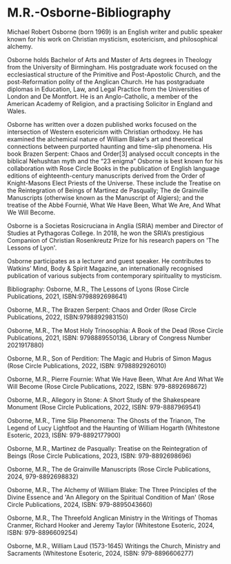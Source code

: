 # M.R.-Osborne-Bibliography

Michael Robert Osborne (born 1969) is an English writer and public speaker known for his work on Christian mysticism, esotericism, and philosophical alchemy.

Osborne holds Bachelor of Arts and Master of Arts degrees in Theology from the University of Birmingham. His postgraduate work focused on the ecclesiastical structure of the Primitive and Post-Apostolic Church, and the post-Reformation polity of the Anglican Church. He has postgraduate diplomas in Education, Law, and Legal Practice from the Universities of London and De Montfort. He is an Anglo-Catholic, a member of the American Academy of Religion, and a practising Solicitor in England and Wales.

Osborne has written over a dozen published works focused on the intersection of Western esotericism with Christian orthodoxy. He has examined the alchemical nature of William Blake's art and theoretical connections between purported haunting and time-slip phenomena. His book Brazen Serpent: Chaos and Order[3] analysed occult concepts in the biblical Nehushtan myth and the “23 enigma”
Osborne is best known for his collaboration with Rose Circle Books in the publication of English language editions of eighteenth-century manuscripts derived from the Order of Knight-Masons Elect Priests of the Universe. These include the Treatise on the Reintegration of Beings of Martinez de Pasqually; The de Grainville Manuscripts (otherwise known as the Manuscript of Algiers); and the treatise of the Abbé Fournié, What We Have Been, What We Are, And What We Will Become. 

Osborne is a Societas Rosicruciana in Anglia (SRIA) member and Director of Studies at Pythagoras College. In 2018, he won the SRIA’s prestigious Companion of Christian Rosenkreutz Prize for his research papers on 'The Lessons of Lyon'.

Osborne participates as a lecturer and guest speaker. He contributes to Watkins’ Mind, Body & Spirit Magazine, an internationally recognised publication of various subjects from contemporary spirituality to mysticism.

Bibliography:
Osborne, M.R., The Lessons of Lyons (Rose Circle Publications, 2021, ISBN:9798892698641)

Osborne, M.R., The Brazen Serpent: Chaos and Order (Rose Circle Publications, 2022, ISBN:9798892983150)

Osborne, M.R., The Most Holy Trinosophia: A Book of the Dead (Rose Circle Publications, 2021, ISBN: 9798889550136, Library of Congress Number 2021917880)

Osborne, M.R., Son of Perdition: The Magic and Hubris of Simon Magus (Rose Circle Publications, 2022, ISBN: 9798892926010)

Osborne, M.R., Pierre Fournie: What We Have Been, What Are And What We Will Become (Rose Circle Publications, 2022, ISBN: 979-8892698672)

Osborne, M.R., Allegory in Stone: A Short Study of the Shakespeare Monument (Rose Circle Publications, 2022, ISBN: 979-8887969541)

Osborne, M.R., Time Slip Phenomena: The Ghosts of the Trianon, The Legend of Lucy Lightfoot and the Haunting of William Hogarth (Whitestone Esoteric, 2023, ISBN: 979-8892177900)

Osborne, M.R., Martinez de Pasqually: Treatise on the Reintegration of Beings (Rose Circle Publications, 2023, ISBN: 979-8892698696)

Osborne, M.R., The de Grainville Manuscripts (Rose Circle Publications, 2024, 979-8892698832)

Osborne, M.R., The Alchemy of William Blake: The Three Principles of the Divine Essence and 'An Allegory on the Spiritual Condition of Man' (Rose Circle Publications, 2024, ISBN: 979-8895043660)

Osborne, M.R., The Threefold Anglican Ministry in the Writings of Thomas Cranmer, Richard Hooker and Jeremy Taylor (Whitestone Esoteric, 2024, ISBN: 979-8896609254)

Osborne, M.R., William Laud (1573-1645) Writings the Church, Ministry and Sacraments (Whitestone Esoteric, 2024, ISBN: 979-8896606277)
